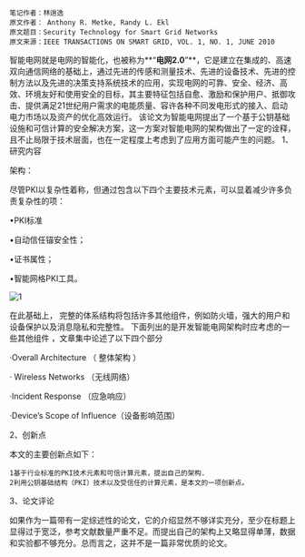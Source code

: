     笔记作者：林逍逸
    原文作者： Anthony R. Metke, Randy L. Ekl
    原文题目：Security Technology for Smart Grid Networks
    原文来源：IEEE TRANSACTIONS ON SMART GRID, VOL. 1, NO. 1, JUNE 2010

  智能电网就是电网的智能化，也被称为**“**电网2.0**”**，它是建立在集成的、高速双向通信网络的基础上，通过先进的传感和测量技术、先进的设备技术、先进的控制方法以及先进的决策支持系统技术的应用，实现电网的可靠、安全、经济、高效、环境友好和使用安全的目标，其主要特征包括自愈、激励和保护用户、抵御攻击、提供满足21世纪用户需求的电能质量、容许各种不同发电形式的接入、启动电力市场以及资产的优化高效运行。 该论文为智能电网提出了一个基于公钥基础设施和可信计算的安全解决方案，这一方案对智能电网的架构做出了一定的诠释，且不止局限于技术层面，也在一定程度上考虑到了应用方面可能产生的问题。 
1、研究内容

架构：

 尽管PKI以复杂性着称，但通过包含以下四个主要技术元素，可以显着减少许多负责复杂性的项：

•PKI标准

•自动信任锚安全性；

•证书属性；

•智能网格PKI工具。 

![1](C:\Users\Administrator\Desktop\1.png)

 在此基础上， 完整的体系结构将包括许多其他组件，例如防火墙，强大的用户和设备保护以及消息隐私和完整性。 下面列出的是开发智能电网架构时应考虑的一些其他组件 ，文章集中论述了以下四个部分

·Overall Architecture （ 整体架构 ）

· Wireless Networks （无线网络）

 ·Incident Response  （应急响应）

·Device’s Scope of Influence（设备影响范围）

2、创新点

本文的主要创新点如下：

    1基于行业标准的PKI技术元素和可信计算元素，提出自己的架构.
    2利用公钥基础结构（PKI）技术以及受信任的计算元素，是本文的一项创新点。

3、论文评论

如果作为一篇带有一定综述性的论文，它的介绍显然不够详实充分，至少在标题上显得过于宽泛，参考文献数量严重不足。而提出自己的架构上又略显得单薄，数据和实验都不够充分。总而言之，这并不是一篇非常优质的论文。
